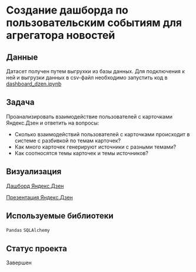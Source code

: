 # Создание дашборда по пользовательским событиям для агрегатора новостей

## Данные

Датасет получен путем выгрухки из базы данных. Для подключения к ней и выгрузки данных в csv-файл необходимо запустить код в [dashboard_dzen.ipynb](https://github.com/GlotovAlex/yandex-praktikum-projects/blob/main/10_dashboard_dzen/dashboard_dzen.ipynb)

## Задача

Проанализировать взаимодействие пользователей с карточками Яндекс.Дзен и ответить на вопросы:

- Сколько взаимодействий пользователей с карточками происходит в системе с разбивкой по темам карточек?
- Как много карточек генерируют источники с разными темами?
- Как соотносятся темы карточек и темы источников?

## Визуализация

[Дашборд Яндекс.Дзен](https://public.tableau.com/views/work_16837941338200/Dashboard1?:language=en-US&:display_count=n&:origin=viz_share_link)

[Презентация Яндекс.Дзен](https://disk.yandex.ru/i/374f4IcKvquupA)

## Используемые библиотеки

`Pandas` `SQLAlchemy`

## Статус проекта

Завершен

